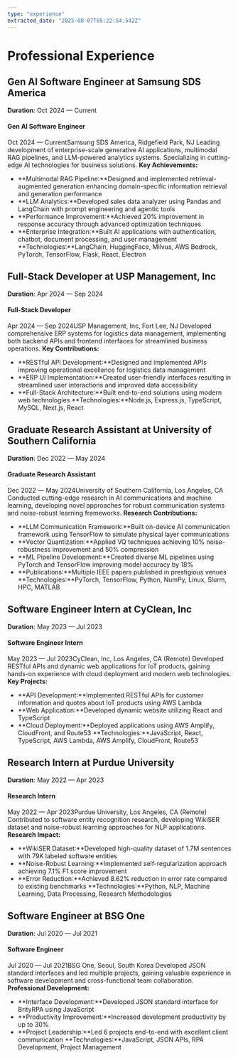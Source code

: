 ```yaml
---
type: "experience"
extracted_date: "2025-08-07T05:22:54.542Z"
---
```


# Professional Experience

## Gen AI Software Engineer at Samsung SDS America
**Duration**: Oct 2024 — Current


#### Gen AI Software Engineer
Oct 2024 — CurrentSamsung SDS America, Ridgefield Park, NJ
Leading development of enterprise-scale generative AI applications, multimodal RAG pipelines, and LLM-powered analytics systems. Specializing in cutting-edge AI technologies for business solutions.
**Key Achievements:**
- **Multimodal RAG Pipeline:**Designed and implemented retrieval-augmented generation enhancing domain-specific information retrieval and generation performance
- **LLM Analytics:**Developed sales data analyzer using Pandas and LangChain with prompt engineering and agentic tools
- **Performance Improvement:**Achieved 20% improvement in response accuracy through advanced optimization techniques
- **Enterprise Integration:**Built AI applications with authentication, chatbot, document processing, and user management
**Technologies:**LangChain, HuggingFace, Milvus, AWS Bedrock, PyTorch, TensorFlow, Flask, React, Electron

## Full-Stack Developer at USP Management, Inc
**Duration**: Apr 2024 — Sep 2024


#### Full-Stack Developer
Apr 2024 — Sep 2024USP Management, Inc, Fort Lee, NJ
Developed comprehensive ERP systems for logistics data management, implementing both backend APIs and frontend interfaces for streamlined business operations.
**Key Contributions:**
- **RESTful API Development:**Designed and implemented APIs improving operational excellence for logistics data management
- **ERP UI Implementation:**Created user-friendly interfaces resulting in streamlined user interactions and improved data accessibility
- **Full-Stack Architecture:**Built end-to-end solutions using modern web technologies
**Technologies:**Node.js, Express.js, TypeScript, MySQL, Next.js, React

## Graduate Research Assistant at University of Southern California
**Duration**: Dec 2022 — May 2024


#### Graduate Research Assistant
Dec 2022 — May 2024University of Southern California, Los Angeles, CA
Conducted cutting-edge research in AI communications and machine learning, developing novel approaches for robust communication systems and noise-robust learning frameworks.
**Research Contributions:**
- **LLM Communication Framework:**Built on-device AI communication framework using TensorFlow to simulate physical layer communications
- **Vector Quantization:**Applied VQ techniques achieving 10% noise-robustness improvement and 50% compression
- **ML Pipeline Development:**Created diverse ML pipelines using PyTorch and TensorFlow improving model accuracy by 18%
- **Publications:**Multiple IEEE papers published in prestigious venues
**Technologies:**PyTorch, TensorFlow, Python, NumPy, Linux, Slurm, HPC, MATLAB

## Software Engineer Intern at CyClean, Inc
**Duration**: May 2023 — Jul 2023


#### Software Engineer Intern
May 2023 — Jul 2023CyClean, Inc, Los Angeles, CA (Remote)
Developed RESTful APIs and dynamic web applications for IoT products, gaining hands-on experience with cloud deployment and modern web technologies.
**Key Projects:**
- **API Development:**Implemented RESTful APIs for customer information and quotes about IoT products using AWS Lambda
- **Web Application:**Developed dynamic website utilizing React and TypeScript
- **Cloud Deployment:**Deployed applications using AWS Amplify, CloudFront, and Route53
**Technologies:**JavaScript, React, TypeScript, AWS Lambda, AWS Amplify, CloudFront, Route53

## Research Intern at Purdue University
**Duration**: May 2022 — Apr 2023


#### Research Intern
May 2022 — Apr 2023Purdue University, Los Angeles, CA (Remote)
Contributed to software entity recognition research, developing WikiSER dataset and noise-robust learning approaches for NLP applications.
**Research Impact:**
- **WikiSER Dataset:**Developed high-quality dataset of 1.7M sentences with 79K labeled software entities
- **Noise-Robust Learning:**Implemented self-regularization approach achieving 7.1% F1 score improvement
- **Error Reduction:**Achieved 8.62% reduction in error rate compared to existing benchmarks
**Technologies:**Python, NLP, Machine Learning, Data Processing, Research Methodologies

## Software Engineer at BSG One
**Duration**: Jul 2020 — Jul 2021


#### Software Engineer
Jul 2020 — Jul 2021BSG One, Seoul, South Korea
Developed JSON standard interfaces and led multiple projects, gaining valuable experience in software development and cross-functional team collaboration.
**Professional Development:**
- **Interface Development:**Developed JSON standard interface for BrityRPA using JavaScript
- **Productivity Improvement:**Increased development productivity by up to 30%
- **Project Leadership:**Led 6 projects end-to-end with excellent client communication
**Technologies:**JavaScript, JSON APIs, RPA Development, Project Management

